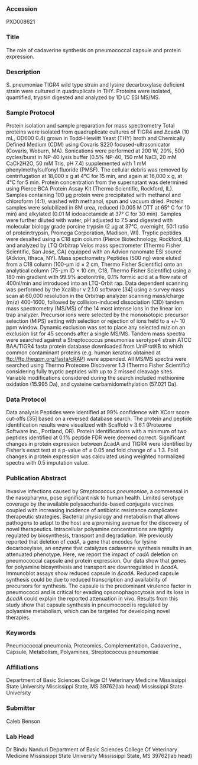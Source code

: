 ### Accession
PXD008621

### Title
The role of cadaverine synthesis on pneumococcal capsule and protein expression.

### Description
S. pneumoniae TIGR4 wild type strain and lysine decarboxylase deficient strain were cultured in quadruplicate in THY. Proteins were isolated, quantified, trypsin digested and analyzed by 1D LC ESI MS/MS.

### Sample Protocol
Protein isolation and sample preparation for mass spectrometry Total proteins were isolated from quadruplicate cultures of TIGR4 and ∆cadA (10 mL, OD600 0.4) grown in Todd-Hewiitt Yeast (THY) broth and Chemically Defined Medium (CDM) using Covaris S220 focused-ultrasonicator (Covaris, Woburn, MA). Sonications were performed at 200 W, 20%, 500 cycles/burst in NP-40 lysis buffer (0.5% NP-40, 150 mM NaCl, 20 mM CaCl·2H2O, 50 mM Tris, pH 7.4) supplemented with 1 mM phenylmethylsulfonyl fluoride (PMSF). The cellular debris was removed by centrifugation at 18,000 x g at 4°C for 15 min,  and again at 16,000 x g, at 4°C for 5 min. Protein concentration from the supernatant was determined using Pierce BCA Protein Assay Kit (Thermo Scientific, Rockford, IL). Samples containing 100 µg protein were precipitated with methanol and chloroform (4:1), washed with methanol, spun and vacuum dried.  Protein samples were solubilized in 8M urea, reduced (0.005 M DTT at 65° C for 10 min) and alkylated (0.01 M iodoacetamide at 37° C for 30 min). Samples were further diluted with water, pH adjusted to 7.5 and digested with molecular biology grade porcine trypsin (2 µg at 37°C, overnight, 50:1 ratio of protein:trypsin, Promega Corporation, Madison, WI). Tryptic peptides were desalted using a C18 spin column (Pierce Biotechnology, Rockford, IL) and analyzed by LTQ Orbitrap Velos mass spectrometer (Thermo Fisher Scientific, San Jose, CA) equipped with an Advion nanomate ESI source (Advion, Ithaca, NY).  Mass spectrometry Peptides (500 ng) were eluted from a C18 column (100-μm id × 2 cm, Thermo Fisher Scientific) onto an analytical column (75-μm ID × 10 cm, C18, Thermo Fisher Scientific) using a 180 min gradient with 99.9% acetonitrile, 0.1% formic acid at a flow rate of 400nl/min and introduced into an LTQ-Orbit rap. Data dependent scanning was performed by the Xcalibur v 2.1.0 software [34] using a survey mass scan at 60,000 resolution in the Orbitrap analyzer scanning mass/charge (m/z) 400-1600, followed by collision-induced dissociation (CID) tandem mass spectrometry (MS/MS) of the 14 most intense ions in the linear ion trap analyzer. Precursor ions were selected by the monoisotopic precursor selection (MIPS) setting with selection or rejection of ions held to a +/- 10 ppm window. Dynamic exclusion was set to place any selected m/z on an exclusion list for 45 seconds after a single MS/MS. Tandem mass spectra were searched against a Streptococcus pneumoniae serotype4 strain ATCC BAA/TIGR4 fasta protein database downloaded from UniProtKB to which common contaminant proteins (e.g. human keratins obtained at ftp://ftp.thegpm.org/fasta/cRAP) were appended. All MS/MS spectra were searched using Thermo Proteome Discoverer 1.3 (Thermo Fisher Scientific) considering fully tryptic peptides with up to 2 missed cleavage sites. Variable modifications considered during the search included methionine oxidation (15.995 Da), and cysteine carbamidomethylation (57.021 Da).

### Data Protocol
Data analysis Peptides were identified at 99% confidence with XCorr score cut-offs [35] based on a reversed database search. The protein and peptide identification results were visualized with Scaffold v 3.6.1 (Proteome Software Inc., Portland, OR). Protein identifications with a minimum of two peptides identified at 0.1% peptide FDR were deemed correct. Significant changes in protein expression between ΔcadA and TIGR4 were identified by Fisher’s exact test at a p-value of ≤ 0.05 and fold change of ± 1.3. Fold changes in protein expression was calculated using weighted normalized spectra with 0.5 imputation value.

### Publication Abstract
Invasive infections caused by <i>Streptococcus pneumoniae</i>, a commensal in the nasopharynx, pose significant risk to human health. Limited serotype coverage by the available polysaccharide-based conjugate vaccines coupled with increasing incidence of antibiotic resistance complicates therapeutic strategies. Bacterial physiology and metabolism that allows pathogens to adapt to the host are a promising avenue for the discovery of novel therapeutics. Intracellular polyamine concentrations are tightly regulated by biosynthesis, transport and degradation. We previously reported that deletion of <i>cadA,</i> a gene that encodes for lysine decarboxylase, an enzyme that catalyzes cadaverine synthesis results in an attenuated phenotype. Here, we report the impact of <i>cadA</i> deletion on pneumococcal capsule and protein expression. Our data show that genes for polyamine biosynthesis and transport are downregulated in <i>&#x2206;cadA</i>. Immunoblot assays show reduced capsule in <i>&#x2206;cadA.</i> Reduced capsule synthesis could be due to reduced transcription and availability of precursors for synthesis. The capsule is the predominant virulence factor in pneumococci and is critical for evading opsonophagocytosis and its loss in <i>&#x2206;cadA</i> could explain the reported attenuation in vivo. Results from this study show that capsule synthesis in pneumococci is regulated by polyamine metabolism, which can be targeted for developing novel therapies.

### Keywords
Pneumococcal pneumonia, Proteomics, Complementation, Cadaverine., Capsule, Metabolism, Polyamines, Streptococcus pneumoniae

### Affiliations
Department of Basic Sciences College Of Veterinary Medicine Mississippi State University Mississippi State, MS 39762(lab head)
Mississippi State University

### Submitter
Caleb Benson

### Lab Head
Dr Bindu Nanduri
Department of Basic Sciences College Of Veterinary Medicine Mississippi State University Mississippi State, MS 39762(lab head)


